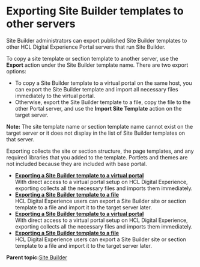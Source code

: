 # Exporting Site Builder templates to other servers

Site Builder administrators can export published Site Builder templates to other HCL Digital Experience Portal servers that run Site Builder.

To copy a site template or section template to another server, use the **Export** action under the Site Builder template name. There are two export options:

-   To copy a Site Builder template to a virtual portal on the same host, you can export the Site Builder template and import all necessary files immediately to the virtual portal.
-   Otherwise, export the Site Builder template to a file, copy the file to the other Portal server, and use the **Import Site Template** action on the target server.

**Note:** The site template name or section template name cannot exist on the target server or it does not display in the list of Site Builder templates on that server.

Exporting collects the site or section structure, the page templates, and any required libraries that you added to the template. Portlets and themes are not included because they are included with base portal.

-   **[Exporting a Site Builder template to a virtual portal](../sitebuilder/sitebuilder_temp_dist_vp.md)**  
With direct access to a virtual portal setup on HCL Digital Experience, exporting collects all the necessary files and imports them immediately.
-   **[Exporting a Site Builder template to a file](../sitebuilder/sitebuilder_temp_dist_man.md)**  
 HCL Digital Experience users can export a Site Builder site or section template to a file and import it to the target server later.
-   **[Exporting a Site Builder template to a virtual portal](../sitebuilder/sitebuilder_temp_dist_vp.md)**  
With direct access to a virtual portal setup on HCL Digital Experience, exporting collects all the necessary files and imports them immediately.
-   **[Exporting a Site Builder template to a file](../sitebuilder/sitebuilder_temp_dist_man.md)**  
 HCL Digital Experience users can export a Site Builder site or section template to a file and import it to the target server later.

**Parent topic:**[Site Builder](../sitebuilder/sitebuilder_intro.md)

